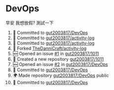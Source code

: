 # DevOps
早安 我想放假?
測試一下

<!--START_SECTION:activity-->
1. 📝 Committed to [gut2003817/DevOps](https://github.com/gut2003817/DevOps/commit/70a386ded5352424e17fb6773fbc6997e1d9b426)
2. 📝 Committed to [gut2003817/activity-log](https://github.com/gut2003817/activity-log/commit/805b190c984bd9e20cdc5e1e5c58f44839e1095d)
3. 📝 Committed to [gut2003817/activity-log](https://github.com/gut2003817/activity-log/commit/af769825261239a7e91518cecd8f3777d480c62c)
4. 🍴 Forked [TheDanniCraft/activity-log](https://github.com/TheDanniCraft/activity-log)
5. 🆕 Opened an issue [#1](https://github.com/gut2003817/1011/issues/1) in [gut2003817/1011](https://github.com/gut2003817/1011)
6. 🎉 Created a new repository [gut2003817/1011](https://github.com/gut2003817/1011)
7. 🆕 Opened an issue [#2](https://github.com/gut2003817/DevOps/issues/2) in [gut2003817/DevOps](https://github.com/gut2003817/DevOps)
8. 📝 Committed to [gut2003817/DevOps](https://github.com/gut2003817/DevOps/commit/f0b347fd5d720e7e8a2d378df37f57e5dcd4b1fd)
9. 🌍 Made repository [gut2003817/DevOps](https://github.com/gut2003817/DevOps) public
10. 📝 Committed to [gut2003817/DevOps](https://github.com/gut2003817/DevOps/commit/87e09c9e7d4ba37f292f579131ad35f87fbdfb59)
<!--END_SECTION:activity-->            
